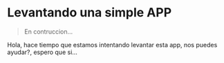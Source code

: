 # Levantando una simple APP

> En contruccion...

Hola, hace tiempo que estamos intentando levantar esta app, nos puedes ayudar?, espero que si...


